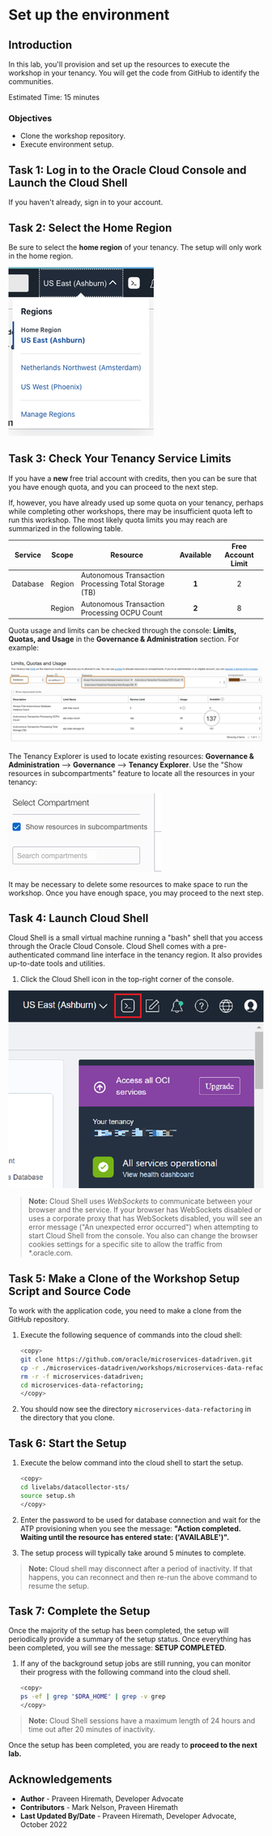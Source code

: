 # Set up the environment

## Introduction

In this lab, you'll provision and set up the resources to execute the workshop in your tenancy. You will get the code from GitHub to identify the communities.

Estimated Time: 15 minutes

### Objectives

- Clone the workshop repository.
- Execute environment setup.

## Task 1: Log in to the Oracle Cloud Console and Launch the Cloud Shell

If you haven't already, sign in to your account.

## Task 2: Select the Home Region

Be sure to select the **home region** of your tenancy. The setup will only work in the home region.

  ![Oracle Cloud Infrastructure Home Region](images/home-region.png " ")

## Task 3: Check Your Tenancy Service Limits

If you have a **new** free trial account with credits, then you can be sure that you have enough quota, and you can proceed to the next step.

If, however, you have already used up some quota on your tenancy, perhaps while completing other workshops, there may be insufficient quota left to run this workshop. The most likely quota limits you may reach are summarized in the following table.

| Service          | Scope  | Resource                                             | Available | Free Account Limit |
|------------------|:------:|------------------------------------------------------|:---------:|:------------------:|
| Database         | Region | Autonomous Transaction Processing Total Storage (TB) | **1**     | 2                  |
|                  | Region | Autonomous Transaction Processing OCPU Count         | **2**     | 8                  |

Quota usage and limits can be checked through the console: **Limits, Quotas, and Usage** in the **Governance & Administration** section. For example:

  ![OCI Service Limit Example](images/service-limit-example.png " ")

The Tenancy Explorer is used to locate existing resources: **Governance & Administration** --> **Governance** --> **Tenancy Explorer**. Use the "Show resources in subcompartments" feature to locate all the resources in your tenancy:

  ![OCI Show Subcompartments](images/show-subcompartments.png " ")

It may be necessary to delete some resources to make space to run the workshop. Once you have enough space, you may proceed to the next step.

## Task 4: Launch Cloud Shell

Cloud Shell is a small virtual machine running a "bash" shell that you access through the Oracle Cloud Console. Cloud Shell comes with a pre-authenticated command line interface in the tenancy region. It also provides up-to-date tools and utilities.

1. Click the Cloud Shell icon in the top-right corner of the console.

  ![OCI Cloud Shell Opening](images/open-cloud-shell1.png " ")

> **Note:** Cloud Shell uses *WebSockets* to communicate between your browser and the service. If your browser has WebSockets disabled or uses a corporate proxy that has WebSockets disabled, you will see an error message ("An unexpected error occurred") when attempting to start Cloud Shell from the console. You also can change the browser cookies settings for a specific site to allow the traffic from *.oracle.com.

## Task 5: Make a Clone of the Workshop Setup Script and Source Code

To work with the application code, you need to make a clone from the GitHub repository.  

1. Execute the following sequence of commands into the cloud shell:

    ```bash
    <copy>
    git clone https://github.com/oracle/microservices-datadriven.git
    cp -r ./microservices-datadriven/workshops/microservices-data-refactoring $HOME;     
    rm -r -f microservices-datadriven; 
    cd microservices-data-refactoring;
    </copy>
    ```

2. You should now see the directory `microservices-data-refactoring` in the directory that you clone.

## Task 6: Start the Setup

1. Execute the below command into the cloud shell to start the setup.
  
    ```bash
    <copy>
	cd livelabs/datacollector-sts/
    source setup.sh
    </copy>
    ```
  
2. Enter the password to be used for database connection and wait for the ATP provisioning when you see the message: **"Action completed. Waiting until the resource has entered state: ('AVAILABLE')".**

3. The setup process will typically take around 5 minutes to complete.

> **Note:** Cloud shell may disconnect after a period of inactivity. If that happens, you can reconnect and then re-run the above command to resume the setup.

## Task 7: Complete the Setup

Once the majority of the setup has been completed, the setup will periodically provide a summary of the setup status. Once everything has been completed, you will see the message: **SETUP COMPLETED**.

1. If any of the background setup jobs are still running, you can monitor their progress with the following command into the cloud shell.

    ```bash
    <copy>
    ps -ef | grep "$DRA_HOME" | grep -v grep
    </copy>
    ```

> **Note:**  Cloud Shell sessions have a maximum length of 24 hours and time out after 20 minutes of inactivity.

Once the setup has been completed, you are ready to **proceed to the next lab.**

## Acknowledgements

* **Author** - Praveen Hiremath, Developer Advocate
* **Contributors** - Mark Nelson, Praveen Hiremath
* **Last Updated By/Date** - Praveen Hiremath, Developer Advocate, October 2022

